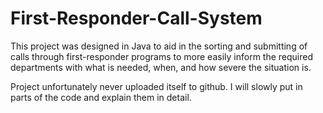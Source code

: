 # First-Responder-Call-System
This project was designed in Java to aid in the sorting and submitting of calls through first-responder programs to more easily inform the required departments with what is needed, when, and how severe the situation is.

Project unfortunately never uploaded itself to github. I will slowly put in parts of the code and explain them in detail.  
